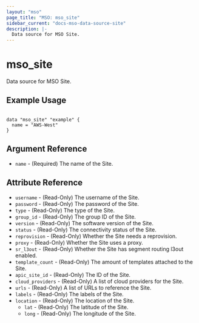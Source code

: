 ```yaml
---
layout: "mso"
page_title: "MSO: mso_site"
sidebar_current: "docs-mso-data-source-site"
description: |-
  Data source for MSO Site.
---
```


# mso_site #

Data source for MSO Site.

## Example Usage ##

```hcl

data "mso_site" "example" {
  name = "AWS-West"
}

```

## Argument Reference ##

* `name` - (Required) The name of the Site.

## Attribute Reference ##

* `username` - (Read-Only) The username of the Site.
* `password` - (Read-Only) The password of the Site.
* `type` - (Read-Only) The type of the Site.
* `group_id` - (Read-Only) The group ID of the Site.
* `version` - (Read-Only) The software version of the Site.
* `status` - (Read-Only) The connectivity status of the Site.
* `reprovision` - (Read-Only) Whether the Site needs a reprovision.
* `proxy` - (Read-Only) Whether the Site uses a proxy.
* `sr_l3out` - (Read-Only) Whether the Site has segment routing l3out enabled.
* `template_count` - (Read-Only) The amount of templates attached to the Site.
* `apic_site_id` - (Read-Only) The ID of the Site.
* `cloud_providers` - (Read-Only) A list of cloud providers for the Site.
* `urls` - (Read-Only) A list of URLs to reference the Site.
* `labels` - (Read-Only) The labels of the Site.
* `location` - (Read-Only) The location of the Site.
    * `lat` - (Read-Only) The latitude of the Site.
    * `long` - (Read-Only) The longitude of the Site.
